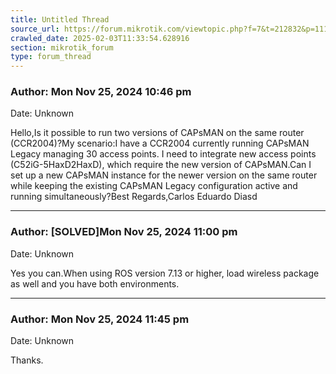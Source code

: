 ```yaml
---
title: Untitled Thread
source_url: https://forum.mikrotik.com/viewtopic.php?f=7&t=212832&p=1111178#p1111178
crawled_date: 2025-02-03T11:33:54.628916
section: mikrotik_forum
type: forum_thread
---
```


### Author: Mon Nov 25, 2024 10:46 pm
Date: Unknown

Hello,Is it possible to run two versions of CAPsMAN on the same router (CCR2004)?My scenario:I have a CCR2004 currently running CAPsMAN Legacy managing 30 access points. I need to integrate new access points (C52iG-5HaxD2HaxD), which require the new version of CAPsMAN.Can I set up a new CAPsMAN instance for the newer version on the same router while keeping the existing CAPsMAN Legacy configuration active and running simultaneously?Best Regards,Carlos Eduardo Diasd


---
### Author: [SOLVED]Mon Nov 25, 2024 11:00 pm
Date: Unknown

Yes you can.When using ROS version 7.13 or higher, load wireless package as well and you have both environments.


---
### Author: Mon Nov 25, 2024 11:45 pm
Date: Unknown

Thanks.

